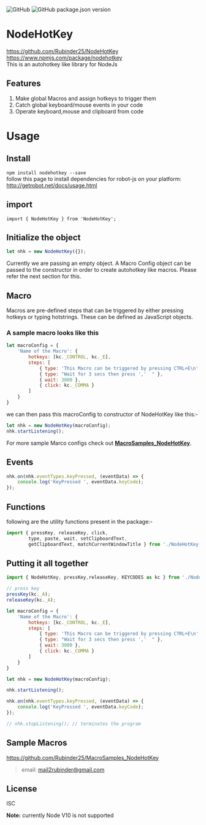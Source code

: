 ![GitHub](https://img.shields.io/github/license/Rubinder25/NodeHotKey.svg?style=flat-square)
![GitHub package.json version](https://img.shields.io/github/package-json/v/Rubinder25/NodeHotKey.svg?style=flat-square)

# NodeHotKey
https://github.com/Rubinder25/NodeHotKey  
https://www.npmjs.com/package/nodehotkey  
This is an autohotkey like library for NodeJs

## Features

1. Make global Macros and assign hotkeys to trigger them
2. Catch global keyboard/mouse events in your code
3. Operate keyboard,mouse and clipboard from code
# Usage
## Install
`npm install nodehotkey --save`  
follow this page to install dependencies for robot-js on your platform: http://getrobot.net/docs/usage.html

## import
`import { NodeHotKey } from 'NodeHotKey';`
## Initialize the object
```javascript
let nhk = new NodeHotKey({});
```
Currently we are passing an empty object. A Macro Config object can be passed to the constructor in order to create autohotkey like macros.
Please refer the next section for this.

## Macro
Macros are pre-defined steps that can be triggered by either pressing hotkeys or typing hotstrings. These can be defined as JavaScript objects.
### A sample macro looks like this
```javascript
let macroConfig = {
    'Name of the Macro': {
		hotkeys: [kc._CONTROL, kc._E],
		steps: [
			{ type: 'This Macro can be triggered by pressing CTRL+E\n' },
			{ type: "Wait for 3 secs then press ','  " },
			{ wait: 3000 },
			{ click: kc._COMMA }
		]
	}
}
```
we can then pass this macroConfig to constructor of NodeHotKey like this:-
```javascript
let nhk = new NodeHotKey(macroConfig);
nhk.startListening();
```

For more sample Marco configs  check out **[MacroSamples_NodeHotKey](https://github.com/Rubinder25/MacroSamples_NodeHotKey)**.
## Events
```javascript
nhk.on(nhk.eventTypes.keyPressed, (eventData) => {
    console.log('KeyPressed ', eventData.keyCode);
});
```
## Functions
following are the utility functions present in the package:-
```javascript
import { pressKey, releaseKey, click,
        type, paste, wait, setClipboardText, 
        getClipboardText, matchCurrentWindowTitle } from './NodeHotKey'; 
```
## Putting it all together

```javascript
import { NodeHotKey, pressKey,releaseKey, KEYCODES as kc } from './NodeHotKey';

// press key
pressKey(kc._A);
releaseKey(kc._A);

let macroConfig = {
    'Name of the Macro': {
        hotkeys: [kc._CONTROL, kc._E],
        steps: [
            { type: 'This Macro can be triggered by pressing CTRL+E\n' },
            { type: "Wait for 3 secs then press ','  " },
            { wait: 3000 },
            { click: kc._COMMA }
        ]
    }
}

let nhk = new NodeHotKey(macroConfig);

nhk.startListening();

nhk.on(nhk.eventTypes.keyPressed, (eventData) => {
    console.log('KeyPressed ', eventData.keyCode);
});

// nhk.stopListening(); // terminates the program
```
## Sample Macros
https://github.com/Rubinder25/MacroSamples_NodeHotKey

> email: mail2rubinder@gmail.com

## License
ISC

**Note:** currently Node V10 is not supported

